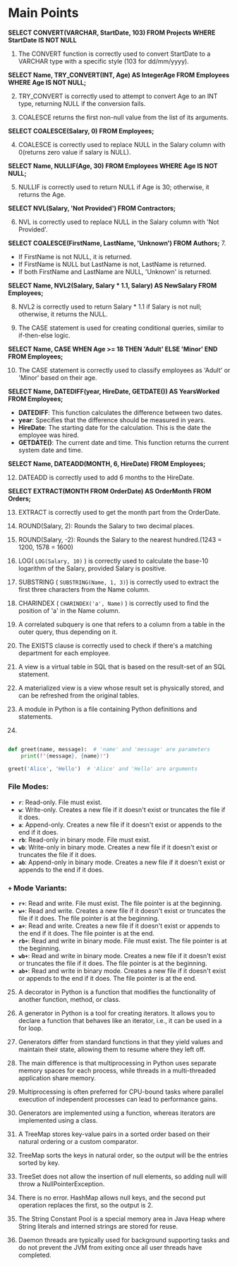# Main Points

**SELECT CONVERT(VARCHAR, StartDate, 103) FROM Projects WHERE StartDate IS NOT NULL**

1. The CONVERT function is correctly used to convert StartDate to a VARCHAR type with a specific style (103 for dd/mm/yyyy).

**SELECT Name, TRY_CONVERT(INT, Age) AS IntegerAge FROM Employees WHERE Age IS NOT NULL;**

2. TRY_CONVERT is correctly used to attempt to convert Age to an INT type, returning NULL if the conversion fails.

3. COALESCE returns the first non-null value from the list of its arguments.

**SELECT COALESCE(Salary, 0) FROM Employees;**

4. COALESCE is correctly used to replace NULL in the Salary column with 0(returns zero value if salary is NULL).

**SELECT Name, NULLIF(Age, 30) FROM Employees WHERE Age IS NOT NULL;**

5. NULLIF is correctly used to return NULL if Age is 30; otherwise, it returns the Age.

**SELECT NVL(Salary, 'Not Provided') FROM Contractors;**

6. NVL is correctly used to replace NULL in the Salary column with 'Not Provided'.

**SELECT COALESCE(FirstName, LastName, 'Unknown') FROM Authors;** 7.

- If FirstName is not NULL, it is returned.
- If FirstName is NULL but LastName is not, LastName is returned.
- If both FirstName and LastName are NULL, 'Unknown' is returned.

**SELECT Name, NVL2(Salary, Salary \* 1.1, Salary) AS NewSalary FROM Employees;**

8. NVL2 is correctly used to return Salary \* 1.1 if Salary is not null; otherwise, it returns the NULL.

9. The CASE statement is used for creating conditional queries, similar to if-then-else logic.

**SELECT Name, CASE WHEN Age >= 18 THEN 'Adult' ELSE 'Minor' END FROM Employees;**

10. The CASE statement is correctly used to classify employees as 'Adult' or 'Minor' based on their age.

**SELECT Name, DATEDIFF(year, HireDate, GETDATE()) AS YearsWorked FROM Employees;**

- **DATEDIFF**: This function calculates the difference between two dates.
- **year**: Specifies that the difference should be measured in years.
- **HireDate**: The starting date for the calculation. This is the date the employee was hired.
- **GETDATE()**: The current date and time. This function returns the current system date and time.

**SELECT Name, DATEADD(MONTH, 6, HireDate) FROM Employees;**

12. DATEADD is correctly used to add 6 months to the HireDate.

**SELECT EXTRACT(MONTH FROM OrderDate) AS OrderMonth FROM Orders;**

13. EXTRACT is correctly used to get the month part from the OrderDate.

14. ROUND(Salary, 2): Rounds the Salary to two decimal places.
15. ROUND(Salary, -2): Rounds the Salary to the nearest hundred.(1243 = 1200, 1578 = 1600)

16. LOG( `LOG(Salary, 10)` ) is correctly used to calculate the base-10 logarithm of the Salary, provided Salary is positive.

17. SUBSTRING ( `SUBSTRING(Name, 1, 3)`) is correctly used to extract the first three characters from the Name column.

18. CHARINDEX ( `CHARINDEX('a', Name)` ) is correctly used to find the position of 'a' in the Name column.

19. A correlated subquery is one that refers to a column from a table in the outer query, thus depending on it.

20. The EXISTS clause is correctly used to check if there's a matching department for each employee.

21. A view is a virtual table in SQL that is based on the result-set of an SQL statement.

22. A materialized view is a view whose result set is physically stored, and can be refreshed from the original tables.

23. A module in Python is a file containing Python definitions and statements.

24.

```python

def greet(name, message):  # 'name' and 'message' are parameters
    print(f"{message}, {name}!")

greet('Alice', 'Hello')  # 'Alice' and 'Hello' are arguments

```

### File Modes:

- **`r`**: Read-only. File must exist.
- **`w`**: Write-only. Creates a new file if it doesn't exist or truncates the file if it does.
- **`a`**: Append-only. Creates a new file if it doesn't exist or appends to the end if it does.
- **`rb`**: Read-only in binary mode. File must exist.
- **`wb`**: Write-only in binary mode. Creates a new file if it doesn't exist or truncates the file if it does.
- **`ab`**: Append-only in binary mode. Creates a new file if it doesn't exist or appends to the end if it does.

### `+` Mode Variants:

- **`r+`**: Read and write. File must exist. The file pointer is at the beginning.
- **`w+`**: Read and write. Creates a new file if it doesn't exist or truncates the file if it does. The file pointer is at the beginning.
- **`a+`**: Read and write. Creates a new file if it doesn't exist or appends to the end if it does. The file pointer is at the end.
- **`rb+`**: Read and write in binary mode. File must exist. The file pointer is at the beginning.
- **`wb+`**: Read and write in binary mode. Creates a new file if it doesn't exist or truncates the file if it does. The file pointer is at the beginning.
- **`ab+`**: Read and write in binary mode. Creates a new file if it doesn't exist or appends to the end if it does. The file pointer is at the end.

25. A decorator in Python is a function that modifies the functionality of another function, method, or class.

26. A generator in Python is a tool for creating iterators. It allows you to declare a function that behaves like an iterator, i.e., it can be used in a for loop.

27. Generators differ from standard functions in that they yield values and maintain their state, allowing them to resume where they left off.

28. The main difference is that multiprocessing in Python uses separate memory spaces for each process, while threads in a multi-threaded application share memory.

29. Multiprocessing is often preferred for CPU-bound tasks where parallel execution of independent processes can lead to performance gains.

30. Generators are implemented using a function, whereas iterators are implemented using a class.

31. A TreeMap stores key-value pairs in a sorted order based on their natural ordering or a custom comparator.

32. TreeMap sorts the keys in natural order, so the output will be the entries sorted by key.

33. TreeSet does not allow the insertion of null elements, so adding null will throw a NullPointerException.

34. There is no error. HashMap allows null keys, and the second put operation replaces the first, so the output is 2.

35. The String Constant Pool is a special memory area in Java Heap where String literals and interned strings are stored for reuse.

36. Daemon threads are typically used for background supporting tasks and do not prevent the JVM from exiting once all user threads have completed.
